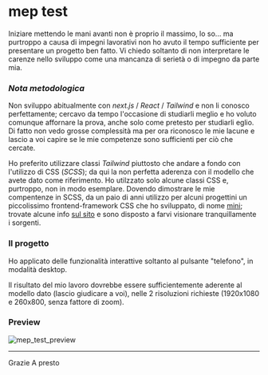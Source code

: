 # mep test 

Iniziare mettendo le mani avanti non è proprio il massimo, lo so... ma purtroppo a causa di impegni lavorativi non ho avuto il tempo sufficiente per presentare un progetto ben fatto. Vi chiedo soltanto di non interpretare le carenze nello sviluppo come una mancanza di serietà o di impegno da parte mia.

### _Nota metodologica_
Non sviluppo abitualmente con _next.js_ / _React_ / _Tailwind_ e non li conosco perfettamente; cercavo da tempo l'occasione di studiarli meglio e ho voluto comunque affornare la prova, anche solo come pretesto per studiarli eglio. Di fatto non vedo grosse complessità ma per ora riconosco le mie lacune e lascio a voi capire se le mie competenze sono sufficienti per ciò che cercate.

Ho preferito utilizzare classi _Tailwind_ piuttosto che andare a fondo con l'utilizzo di CSS (_SCSS_); da qui la non perfetta aderenza con il modello che avete dato come riferimento. Ho utilzzato solo alcune classi CSS e, purtroppo, non in modo esemplare. Dovendo dimostrare le mie compentenze in SCSS, da un paio di anni utilizzo per alcuni progettini un piccolissimo frontend-framework CSS che ho sviluppato, di nome [mini](https://mini.pimsle.com/); trovate alcune info [sul sito](https://mini.pimsle.com/) e sono disposto a farvi visionare tranquillamente i sorgenti.

### Il progetto
Ho applicato delle funzionalità interattive soltanto al pulsante "telefono", in modalità desktop.

Il risultato del mio lavoro dovrebbe essere sufficientemente aderente al modello dato (lascio giudicare a voi), nelle 2 risoluzioni richieste (1920x1080 e 260x800, senza fattore di zoom).

### Preview
![mep_test_preview](https://github.com/Pimsle/regus_replica/blob/main/mep_test_preview.png?raw=true "met - test - preview")
___
Grazie
A presto
